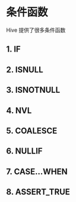 # 条件函数

Hive 提供了很多条件函数

## 1. IF

## 2. ISNULL

## 3. ISNOTNULL

## 4. NVL

## 5. COALESCE

## 6. NULLIF

## 7. CASE...WHEN

## 8. ASSERT_TRUE
